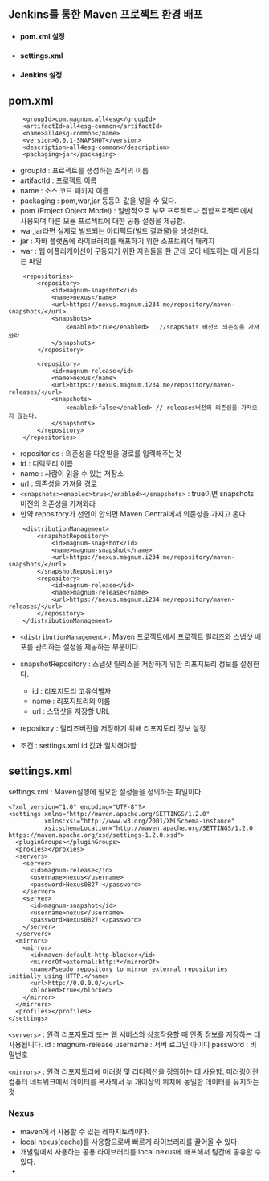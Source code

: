 ## Jenkins를 통한 Maven 프로젝트 환경 배포
- #### pom.xml 설정
- #### settings.xml
- #### Jenkins 설정


## pom.xml
```
    <groupId>com.magnum.all4esg</groupId>
	<artifactId>all4esg-common</artifactId>
	<name>all4esg-common</name>
	<version>0.0.1-SNAPSHOT</version>
	<description>all4esg-common</description>
	<packaging>jar</packaging>

```
- groupId : 프로젝트를 생성하는 조직의 이름
- artifactId : 프로젝트 이름
- name : 소스 코드 패키지 이름
- packaging : pom,war,jar 등등의 값을 넣을 수 있다.
- pom (Project Object Model) : 일반적으로 부모 프로젝트나 집합프로젝트에서 사용되며 다른 모듈 프로젝트에 대한 공통 설정을 제공함.
- war,jar라면 실제로 빌드되는 아티팩트(빌드 결과물)을 생성한다.
- jar : 자바 플랫폼에 라이브러리를 배포하기 위한 소프트웨어 패키지
- war : 웹 애플리케이션이 구동되기 위한 자원들을 한 군데 모아 배포하는 데 사용되는 파일


```
    <repositories>
		<repository>
			<id>magnum-snapshot</id>
			<name>nexus</name>
			<url>https://nexus.magnum.i234.me/repository/maven-snapshots/</url>
			<snapshots>
				<enabled>true</enabled>   //snapshots 버전의 의존성을 가져와라
			</snapshots>
		</repository>

		<repository>
			<id>magnum-release</id>
			<name>nexus</name>
			<url>https://nexus.magnum.i234.me/repository/maven-releases/</url>
			<snapshots>
				<enabled>false</enabled> // releases버전의 의존성을 가져오지 않는다.
			</snapshots>
		</repository>
	</repositories>
```
- repositories : 의존성을 다운받을 경로를 입력해주는것
- id : 디렉토리 이름 
- name : 사람이 읽을 수 있는 저장소
- url : 의존성을 가져올 경로
- `<snapshots><enabled>true</enabled></snapshots>` : true이면 snapshots 버전의 의존성을 가져와라
- 만약 repository가 선언이 안되면 Maven Central에서 의존성을 가지고 온다.

```
    <distributionManagement>
		<snapshotRepository>
			<id>magnum-snapshot</id>
			<name>magnum-snapshot</name>
			<url>https://nexus.magnum.i234.me/repository/maven-snapshots/</url>
		</snapshotRepository>
		<repository>
			<id>magnum-release</id>
			<name>magnum-release</name>
			<url>https://nexus.magnum.i234.me/repository/maven-releases/</url>
		</repository>
	</distributionManagement>
```
- `<distributionManagement>` : Maven 프로젝트에서 프로젝트 릴리즈와 스냅샷 배포를 관리하는 설정을 제공하는 부분이다.

- snapshotRepository : 스냅샷 릴리스을 저장하기 위한 리포지토리 정보를 설정한다.
  - id : 리포지토리 고유식별자
  - name : 리포지토리의 이름 
  - url : 스탭샷을 저장할 URL
  
- repository : 릴리즈버전을 저장하기 위해 리포지토리 정보 설정
- 조건 : settings.xml id 값과 일치해야함


## settings.xml
settings.xml : Maven실행에 필요한 설정들을 정의하는 파일이다.

```
<?xml version="1.0" encoding="UTF-8"?>
<settings xmlns="http://maven.apache.org/SETTINGS/1.2.0"
          xmlns:xsi="http://www.w3.org/2001/XMLSchema-instance"
          xsi:schemaLocation="http://maven.apache.org/SETTINGS/1.2.0 https://maven.apache.org/xsd/settings-1.2.0.xsd">
  <pluginGroups></pluginGroups>
  <proxies></proxies>
  <servers>
    <server>
      <id>magnum-release</id>
      <username>nexus</username>
      <password>Nexus0827!</password>
    </server>
    <server>
      <id>magnum-snapshot</id>
      <username>nexus</username>
      <password>Nexus0827!</password>
    </server>
  </servers>
  <mirrors>
    <mirror>
      <id>maven-default-http-blocker</id>
      <mirrorOf>external:http:*</mirrorOf>
      <name>Pseudo repository to mirror external repositories initially using HTTP.</name>
      <url>http://0.0.0.0/</url>
      <blocked>true</blocked>
    </mirror>
  </mirrors>
  <profiles></profiles>
</settings>
```

`<servers>` : 원격 리포지토리 또는 웹 서비스와 상호작용할 때 인증 정보를 저장하는 데 사용됩니다.
id : magnum-release
username : 서버 로그인 아이디
password : 비밀번호

`<mirrors>` :  원격 리포지토리에 미러링 및 리디렉션을 정의하는 데 사용함. 
미러링이란 컴퓨터 네트워크에서 데이터를 복사해서 두 개이상의 위치에 동일한 데이터를 유지하는것

### Nexus
- maven에서 사용할 수 있는 레파지토리이다.
- local nexus(cache)를 사용함으로써 빠르게 라이브러리를 끌어올 수 있다.
- 개발팀에서 사용하는 공용 라이브러리를 local nexus에 배포해서 팀간에 공유할 수 있다.
- 


